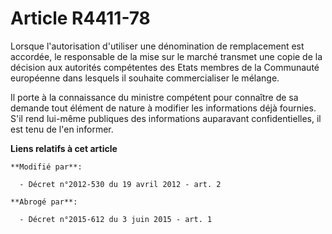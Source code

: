 # Article R4411-78

Lorsque l'autorisation d'utiliser une dénomination de remplacement est accordée, le responsable de la mise sur le marché
transmet une copie de la décision aux autorités compétentes des Etats membres de la Communauté européenne dans lesquels il
souhaite commercialiser le mélange.

Il porte à la connaissance du ministre compétent pour connaître de sa demande tout élément de nature à modifier les
informations déjà fournies. S'il rend lui-même publiques des informations auparavant confidentielles, il est tenu de l'en
informer.

**Liens relatifs à cet article**

	**Modifié par**:

	  - Décret n°2012-530 du 19 avril 2012 - art. 2

	**Abrogé par**:

	  - Décret n°2015-612 du 3 juin 2015 - art. 1
